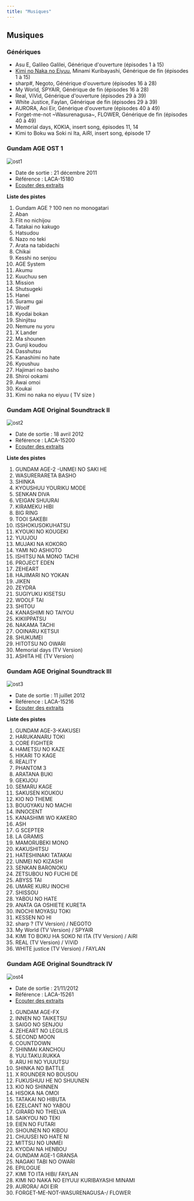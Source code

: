 ```yaml
---
title: "Musiques"
---
```


Musiques
--------


### Génériques


* Asu E, Galileo Galilei, Générique d'ouverture (épisodes 1 à 15)
* [Kimi no Naka no Eiyuu](index.php?option=com_content&view=article&id=2541:kimi-no-naka-no-eiyuu-&catid=341:gundam-age), Minami Kuribayashi, Générique de fin (épisodes 1 à 15)
* sharp#, Negoto, Générique d'ouverture (épisodes 16 à 28)
* My World, SPYAIR, Générique de fin (épisodes 16 à 28)
* Real, ViVid, Générique d'ouverture (épisodes 29 à 39)
* White Justice, Faylan, Générique de fin (épisodes 29 à 39)
* AURORA, Aoi Eir, Générique d'ouverture (épisodes 40 à 49)
* Forget-me-not ~Wasurenagusa~, FLOWER, Générique de fin (épisodes 40 à 49)
* Memorial days, KOKIA, insert song, épisodes 11, 14
* Kimi to Boku wa Soki ni Ita, AiRI, insert song, épisode 17


### Gundam AGE OST 1


![ost1](/images/mini/images-stories-saga-gundamage-musiques-_tb_150x134_ost1.jpg) 


* Date de sortie : 21 décembre 2011
* Référence : LACA-15180
* [Ecouter des extraits](http://www.neowing.co.jp/track_for_cdj.html?KEY=LACA-15180)


**Liste des pistes**


1. Gundam AGE ? 100 nen no monogatari
2. Aban
3. Flit no nichijou
4. Tatakai no kakugo
5. Hatsudou
6. Nazo no teki
7. Arata na tabidachi
8. Chikai
9. Kesshi no senjou
10. AGE System
11. Akumu
12. Kuuchuu sen
13. Mission
14. Shutsugeki
15. Hanei
16. Suramu gai
17. Woolf
18. Kyodai bokan
19. Shinjitsu
20. Nemure nu yoru
21. X Lander
22. Ma shounen
23. Gunji koudou
24. Dasshutsu
25. Kanashimi no hate
26. Kyoushuu
27. Hajimari no basho
28. Shiroi ookami
29. Awai omoi
30. Koukai
31. Kimi no naka no eiyuu ( TV size )


### Gundam AGE Original Soundtrack II


![ost2](/images/mini/images-stories-saga-gundamage-musiques-_tb_150x133_ost2.jpg) 


* Date de sortie : 18 avril 2012
* Référence : LACA-15200
* [Ecouter des extraits](http://www.cdjapan.co.jp/icons/audio-samples_long.gif)


**Liste des pistes**


1. GUNDAM AGE-2 -UNMEI NO SAKI HE
2. WASURERARETA BASHO
3. SHINKA
4. KYOUSHUU YOURIKU MODE
5. SENKAN DIVA
6. VEIGAN SHUURAI
7. KIRAMEKU HIBI
8. BIG RING
9. TOOI SAKEBI
10. ISSHOKUSOKUHATSU
11. KYOUKI NO KOUGEKI
12. YUUJOU
13. MUJAKI NA KOKORO
14. YAMI NO ASHIOTO
15. ISHITSU NA MONO TACHI
16. PROJECT EDEN
17. ZEHEART
18. HAJIMARI NO YOKAN
19. JIKEN
20. ZEYDRA
21. SUGIYUKU KISETSU
22. WOOLF TAI
23. SHITOU
24. KANASHIMI NO TAIYOU
25. KIKIIPPATSU
26. NAKAMA TACHI
27. OOINARU KETSUI
28. SHUKUMEI
29. HITOTSU NO OWARI
30. Memorial days (TV Version)
31. ASHITA HE (TV Version)


### Gundam AGE Original Soundtrack III


![ost3](/images/mini/images-stories-saga-gundamage-musiques-_tb_150x133_ost3.jpg) 


* Date de sortie : 11 juillet 2012
* Référence : LACA-15216
* [Ecouter des extraits](http://www.neowing.co.jp/track_for_cdj.html?KEY=LACA-15216)


**Liste des pistes**


1. GUNDAM AGE-3-KAKUSEI
2. HARUKANARU TOKI
3. CORE FIGHTER
4. HAMETSU NO KAZE
5. HIKARI TO KAGE
6. REALITY
7. PHANTOM 3
8. ARATANA BUKI
9. GEKIJOU
10. SEMARU KAGE
11. SAKUSEN KOUKOU
12. KIO NO THEME
13. BOUGYAKU NO MACHI
14. INNOCENT
15. KANASHIMI WO KAKERO
16. ASH
17. G SCEPTER
18. LA GRAMIS
19. MAMORUBEKI MONO
20. KAKUSHITSU
21. HATESHINAKI TATAKAI
22. UNMEI NO KIZASHI
23. SENKAN BARONOKU
24. ZETSUBOU NO FUCHI DE
25. ABYSS TAI
26. UMARE KURU INOCHI
27. SHISSOU
28. YABOU NO HATE
29. ANATA GA OSHIETE KURETA
30. INOCHI MOYASU TOKI
31. KESSEN NO HI
32. sharp ? (TV Version) / NEGOTO
33. My World (TV Version) / SPYAIR
34. KIMI TO BOKU HA SOKO NI ITA (TV Version) / AiRI
35. REAL (TV Version) / ViViD
36. WHITE justice (TV Version) / FAYLAN


### Gundam AGE Original Soundtrack IV


![ost4](/images/mini/images-stories-saga-gundamage-musiques-_tb_150x150_ost4.jpg) 


* Date de sortie : 21/11/2012
* Référence : LACA-15261
* [Ecouter des extraits](http://www.neowing.co.jp/track_for_cdj.html?KEY=LACA-15261)


1. GUNDAM AGE-FX
2. INNEN NO TAIKETSU
3. SAIGO NO SENJOU
4. ZEHEART NO LEGILIS
5. SECOND MOON
6. COUNTDOWN
7. SHINMAI KANCHOU
8. YUU.TAKU.RUKKA
9. ARU HI NO YUUUTSU
10. SHINKA NO BATTLE
11. X ROUNDER NO BOUSOU
12. FUKUSHUU HE NO SHUUNEN
13. KIO NO SHINNEN
14. HISOKA NA OMOI
15. TATAKAI NO HIBUTA
16. EZELCANT NO YABOU
17. GIRARD NO THIELVA
18. SAIKYOU NO TEKI
19. EIEN NO FUTARI
20. SHOUNEN NO KIBOU
21. CHUUSEI NO HATE NI
22. MITTSU NO UNMEI
23. KYODAI NA HENBOU
24. GUNDAM AGE-1 GRANSA
25. NAGAKI TABI NO OWARI
26. EPILOGUE
27. KIMI TO ITA HIBI/ FAYLAN
28. KIMI NO NAKA NO EIYUU/ KURIBAYASHI MINAMI
29. AURORA/ AOI EIR
30. FORGET-ME-NOT-WASURENAGUSA-/ FLOWER
